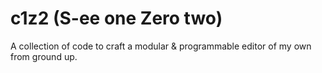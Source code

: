 # c1z2 (S-ee one Zero two)

A collection of code to craft a modular & programmable editor of my own from ground up.
